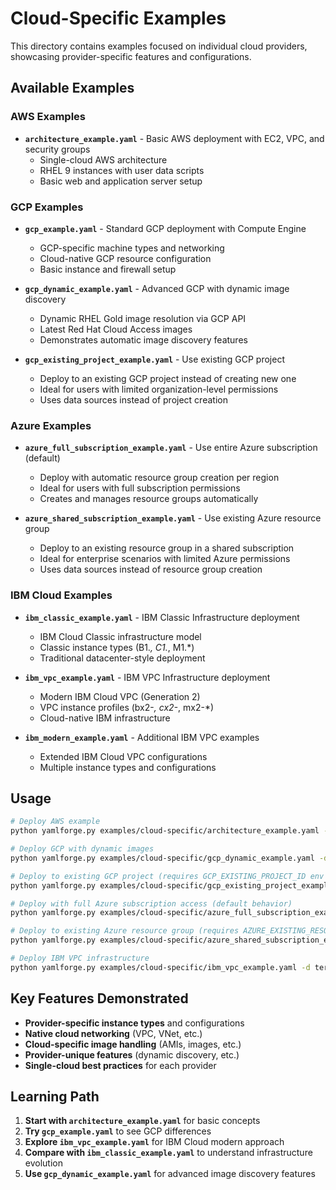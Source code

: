 # Cloud-Specific Examples

This directory contains examples focused on individual cloud providers, showcasing provider-specific features and configurations.

## Available Examples

### **AWS Examples**
- **`architecture_example.yaml`** - Basic AWS deployment with EC2, VPC, and security groups
  - Single-cloud AWS architecture
  - RHEL 9 instances with user data scripts
  - Basic web and application server setup

### **GCP Examples**
- **`gcp_example.yaml`** - Standard GCP deployment with Compute Engine
  - GCP-specific machine types and networking
  - Cloud-native GCP resource configuration
  - Basic instance and firewall setup

- **`gcp_dynamic_example.yaml`** - Advanced GCP with dynamic image discovery
  - Dynamic RHEL Gold image resolution via GCP API
  - Latest Red Hat Cloud Access images
  - Demonstrates automatic image discovery features

- **`gcp_existing_project_example.yaml`** - Use existing GCP project
  - Deploy to an existing GCP project instead of creating new one
  - Ideal for users with limited organization-level permissions
  - Uses data sources instead of project creation

### **Azure Examples**
- **`azure_full_subscription_example.yaml`** - Use entire Azure subscription (default)
  - Deploy with automatic resource group creation per region
  - Ideal for users with full subscription permissions
  - Creates and manages resource groups automatically

- **`azure_shared_subscription_example.yaml`** - Use existing Azure resource group
  - Deploy to an existing resource group in a shared subscription
  - Ideal for enterprise scenarios with limited Azure permissions
  - Uses data sources instead of resource group creation

### **IBM Cloud Examples**
- **`ibm_classic_example.yaml`** - IBM Classic Infrastructure deployment
  - IBM Cloud Classic infrastructure model
  - Classic instance types (B1.*, C1.*, M1.*)
  - Traditional datacenter-style deployment

- **`ibm_vpc_example.yaml`** - IBM VPC Infrastructure deployment
  - Modern IBM Cloud VPC (Generation 2)
  - VPC instance profiles (bx2-*, cx2-*, mx2-*)
  - Cloud-native IBM infrastructure

- **`ibm_modern_example.yaml`** - Additional IBM VPC examples
  - Extended IBM Cloud VPC configurations
  - Multiple instance types and configurations

## Usage

```bash
# Deploy AWS example
python yamlforge.py examples/cloud-specific/architecture_example.yaml -d terraform-aws/

# Deploy GCP with dynamic images
python yamlforge.py examples/cloud-specific/gcp_dynamic_example.yaml -d terraform-gcp/

# Deploy to existing GCP project (requires GCP_EXISTING_PROJECT_ID env var)
python yamlforge.py examples/cloud-specific/gcp_existing_project_example.yaml -d terraform-gcp-existing/

# Deploy with full Azure subscription access (default behavior)
python yamlforge.py examples/cloud-specific/azure_full_subscription_example.yaml -d terraform-azure-full/

# Deploy to existing Azure resource group (requires AZURE_EXISTING_RESOURCE_GROUP_NAME env var)
python yamlforge.py examples/cloud-specific/azure_shared_subscription_example.yaml -d terraform-azure-shared/

# Deploy IBM VPC infrastructure
python yamlforge.py examples/cloud-specific/ibm_vpc_example.yaml -d terraform-ibm/
```

## Key Features Demonstrated

- **Provider-specific instance types** and configurations
- **Native cloud networking** (VPC, VNet, etc.)
- **Cloud-specific image handling** (AMIs, images, etc.)
- **Provider-unique features** (dynamic discovery, etc.)
- **Single-cloud best practices** for each provider

## Learning Path

1. **Start with `architecture_example.yaml`** for basic concepts
2. **Try `gcp_example.yaml`** to see GCP differences
3. **Explore `ibm_vpc_example.yaml`** for IBM Cloud modern approach
4. **Compare with `ibm_classic_example.yaml`** to understand infrastructure evolution
5. **Use `gcp_dynamic_example.yaml`** for advanced image discovery features 